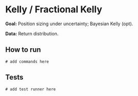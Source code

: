 # Kelly / Fractional Kelly

**Goal:** Position sizing under uncertainty; Bayesian Kelly (opt).

**Data:** Return distribution.

## How to run

```
# add commands here
```

## Tests

```
# add test runner here
```
